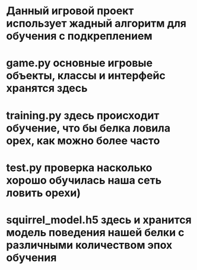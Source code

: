 # Данный игровой проект использует жадный алгоритм для обучения с подкреплением
# game.py основные игровые объекты, классы и интерфейс хранятся здесь 
# training.py здесь происходит обучение, что бы белка ловила орех, как можно более часто
# test.py проверка насколько хорошо обучилась наша сеть ловить орехи)
# squirrel_model.h5 здесь и хранится модель поведения нашей белки с различными количеством эпох обучения
